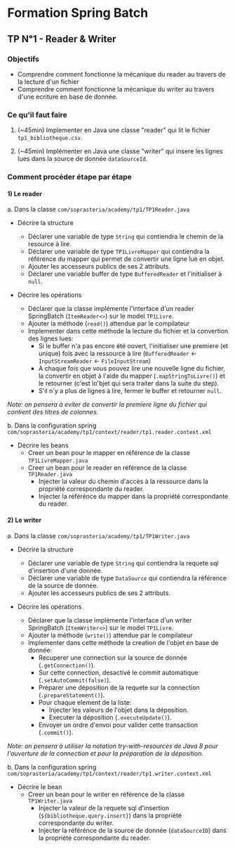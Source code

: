 # Formation Spring Batch
## TP N°1 - Reader & Writer

### Objectifs
* Comprendre comment fonctionne la mécanique du reader au travers de la lecture d'un fichier
* Comprendre comment fonctionne la mécanique du writer au travers d'une ecriture en base de donnée.

### Ce qu'il faut faire
1) (~45min) Implementer en Java une classe "reader" qui lit le fichier <code>tp1_bibliotheque.csv</code>.

2) (~45min) Implémenter en Java une classe "writer" qui insere les lignes lues dans la source de donnée <code>dataSourceId</code>.

### Comment procéder étape par étape
#### 1) Le reader
a. Dans la classe <code>com/soprasteria/academy/tp1/TP1Reader.java</code>
- Décrire la structure
  - Déclarer une variable de type <code>String</code> qui contiendra le chemin de la resource à lire.
  - Déclarer une variable de type <code>TP1LivreMapper</code> qui contiendra la référence du mapper qui permet de convertir une ligne lue en objet.
  - Ajouter les accesseurs publics de ses 2 attributs.
  - Déclarer une variable buffer de type <code>BufferedReader</code> et l'initialiser à <code>null</code>.

- Décrire les opérations
  - Déclarer que la classe implémente l'interface d'un reader SpringBatch (<code>ItemReader<></code>) sur le model <code>TP1Livre</code>.
  - Ajouter la méthode (<code>read()</code>) attendue par le compilateur
  - Implementer dans cette méthode la lecture du fichier et la convertion des lignes lues:
    - Si le buffer n'a pas encore été ouvert, l'initialiser une premiere (et unique) fois avec la ressource à lire (<code>BufferedReader</code> ← <code>InputStreamReader</code> ← <code>FileInputStream</code>)
    - A chaque fois que vous pouvez lire une nouvelle ligne du fichier, la convertir en objet à l'aide du mapper (<code>.mapStringToLivre()</code>) et le retourner (c'est lo'bjet qui sera traiter dans la suite du step).
    - S'il n'y a plus de lignes à lire, fermer le buffer et retourner <code>null</code>.

<em>Note: on pensera à eviter de convertir la premiere ligne du fichier qui contient des titres de colonnes.</em>

b. Dans la configuration spring <code>com/soprasteria/academy/tp1/context/reader/tp1.reader.context.xml</code>
- Décrire les beans
  - Creer un bean pour le mapper en référence de la classe <code>TP1LivreMapper.java</code>
  - Creer un bean pour le reader en référence de la classe <code>TP1Reader.java</code>
    - Injecter la valeur du chemin d'accès à la ressource dans la propriété correspondante du reader.
    - Injecter la référénce du mapper dans la propriété correspondante du reader.

#### 2) Le writer
a. Dans la classe <code>com/soprasteria/academy/tp1/TP1Writer.java</code>
- Décrire la structure
  - Déclarer une variable de type <code>String</code> qui contiendra la requete sql d'insertion d'une donnée.
  - Déclarer une variable de type <code>DataSource</code> qui contiendra la référence de la source de donnée.
  - Ajouter les accesseurs publics de ses 2 attributs.

- Décrire les opérations
  - Déclarer que la classe implémente l'interface d'un writer SpringBatch (<code>ItemWriter<></code>) sur le model <code>TP1Livre</code>.
  - Ajouter la méthode (<code>write()</code>) attendue par le compilateur
  - Implementer dans cette méthode la creation de l'objet en base de donnée:
    - Recuperer une connection sur la source de donnée (<code>.getConnection()</code>).
    - Sur cette connection, desactivé le commit automatique (<code>.setAutoCommit(false)</code>).
    - Préparer une déposition de la requete sur la connection (<code>.prepareStatement()</code>).
    - Pour chaque element de la liste:
      - Injecter les valeurs de l'objet dans la déposition.
      - Executer la déposition (<code>.executeUpdate()</code>).
    - Envoyer un ordre d'envoi pour valider cette transaction (<code>.commit()</code>).

<em>Note: on pensera à utiliser la notation try-with-resources de Java 8 pour l'ouverture de la connection et pour la préparation de la déposition.</em>

b. Dans la configuration spring <code>com/soprasteria/academy/tp1/context/reader/tp1.writer.context.xml</code>
- Décrire le bean
  - Creer un bean pour le writer en référence de la classe <code>TP1Writer.java</code>
    - Injecter la valeur de la requete sql d'insertion (<code>${bibliotheque.query.insert}</code>) dans la propriété correspondante du writer.
    - Injecter la référénce de la source de donnée (<code>dataSourceID</code>) dans la propriété correspondante du reader.
